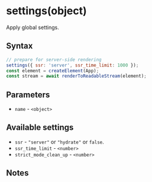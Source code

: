 # settings(object)

Apply global settings.

## Syntax

```js
// prepare for server-side rendering
settings({ ssr: 'server', ssr_time_limit: 1000 });
const element = createElement(App);
const stream = await renderToReadableStream(element);
```

## Parameters

* `name` - `<object>`

## Available settings

* `ssr` - `"server"` or `"hydrate"` or `false`.
* `ssr_time_limit` - `<number>`
* `strict_mode_clean_up` - `<number>`

## Notes
